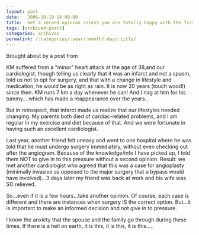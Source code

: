 ```yaml
---
layout: post
date:	2006-10-18 14:08:00
title:  Get a second opinion unless you are totally happy with the first
tags: [archived-posts]
categories: archives
permalink: /:categories/:year/:month/:day/:title/
---
```

<P>Brought about by a post from <lj user="premkudva">

KM suffered from a "minor" heart attack at the age of 38,and our cardiologist, though telling us clearly that it was an infarct and not a spasm, told us not to opt for surgery, and that with a change in lifestyle and medication, he would be as right as rain. It is now 20 years (touch wood!) since then. KM runs 7 km a day whenever he can! And I nag at him for his tummy....which has made a reappearance over the years.</P><P>But in retrospect, that infarct made us realize that our lifestyles needed changing. My parents both died of cardiac-related problems, and I am regular in my exercise and diet because of that. And we were fortunate in having such an excellent cardiologist.</P><P>Last year, another friend felt uneasy and went to one hospital where he was told that he must undergo surgery immediately, without even checking out after the angiogram. Because of the knowledge/info I have picked up, I told them NOT to give in to this pressure without a second opinion. Result: we met another cardiologist who agreed that this was a case for angioplasty (minimally invasive as opposed to the major surgery that a bypass would have involved)...3 days later my friend was back at work and his wife was SO relieved. </P><P>So...even if it is a few hours...take another opinion. Of course, each case is different and there are instances when surgery IS the correct option. But...it is important to make an informed decision and not give in to pressure.</P>
I know the anxiety that the spouse and the family go through during these times. If there is a hell on earth, it is this, it is this, it is this.....
